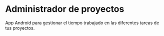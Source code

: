 
# Administrador de proyectos

App Android para gestionar el tiempo trabajado en las diferentes tareas de tus proyectos.



